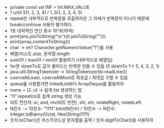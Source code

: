 - private const val INF = Int.MAX_VALUE
- 1 until 5(1, 2, 3, 4) / 1..5(1, 2, 3, 4, 5)
- repeat은 내부적으로 반복문을 호출하지만 그 자체가 반복문이 아니기 때문에 break/continue 사용이 불가하다.
- 1초 대략적인 연산 횟수 10^8(10억)
- print(ans.joinToString("\n"){it.joinToString("")})
- print(array.contentToString())
- char -> int? Character.getNumericValue("1")를 사용
- 배열/리스트.size, 문자열.length
- sumOf / maxOf / minOf 활용하기 (내부적으로 배열임)
- for문 downTo로 값이 줄어드는 반복문 만들 수 있음 (5 downTo 1-> 5, 4, 3, 2, 1)
- java.util.StringTokenizer -> StringTokenizer(br.readLine())
- coerceAtLeast, coerceAtMost로 최솟값 / 최댓값 구할 수 있음
- queue를 사용할거면 linkedList보다 ArrayDeque를 활용하자
- nums = (2..n) -> 쉽게 list 생성하는 법
- "0".repeat(n)로 쉽게 string 생성 가능
- 비트 연산자: or, and, inv(비트 반전), shl, shr, rotateRight, rotateLeft
- N진수 -> 10진수: "1111".toInt(N진수) / 10진수 -> N진수: Integer.toBianry(Octal, Hex)String(1111)
- 숫자.toChar()은 아스키코드상 문자열을 출력 / 숫자.digitToChar()을 사용하자